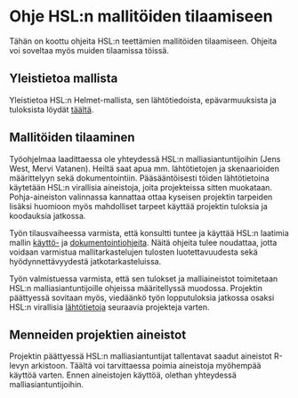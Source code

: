 # Ohje HSL:n mallitöiden tilaamiseen

Tähän on koottu ohjeita HSL:n teettämien mallitöiden tilaamiseen. Ohjeita voi soveltaa myös muiden tilaamissa töissä.

## Yleistietoa mallista

Yleistietoa HSL:n Helmet-mallista, sen lähtötiedoista, epävarmuuksista ja tuloksista löydät [täältä](index.md).

## Mallitöiden tilaaminen

Työohjelmaa laadittaessa ole yhteydessä HSL:n malliasiantuntijoihin (Jens West, Mervi Vatanen). Heiltä saat apua mm. lähtötietojen ja skenaarioiden määrittelyyn sekä dokumentointiin. Pääsääntöisesti töiden lähtötietoina käytetään HSL:n virallisia aineistoja, joita projekteissa sitten muokataan. Pohja-aineiston valinnassa kannattaa ottaa kyseisen projektin tarpeiden lisäksi huomioon myös mahdolliset tarpeet käyttää projektin tuloksia ja koodauksia jatkossa.

Työn tilausvaiheessa varmista, että konsultti tuntee ja käyttää HSL:n laatimia mallin [käyttö-](mallitoiden_yleisohje.md) ja [dokumentointiohjeita](HSL-toiden_dokumentointi.md). Näitä ohjeita tulee noudattaa, jotta voidaan varmistua mallitarkastelujen tulosten luotettavuudesta sekä hyödynnettävyydestä jatkotarkasteluissa.

Työn valmistuessa varmista, että sen tulokset ja malliaineistot toimitetaan HSL:n malliasiantuntijoille ohjeissa määritellyssä muodossa. Projektin päättyessä sovitaan myös, viedäänkö työn lopputuloksia jatkossa osaksi HSL:n virallisia [lähtötietoja](HSL_lahtotiedot.md) seuraavia projekteja varten.

## Menneiden projektien aineistot

Projektin päättyessä HSL:n malliasiantuntijat tallentavat saadut aineistot R-levyn arkistoon. Täältä voi tarvittaessa poimia aineistoja myöhempää käyttöä varten. Ennen aineistojen käyttöä, olethan yhteydessä malliasiantuntijoihin.
